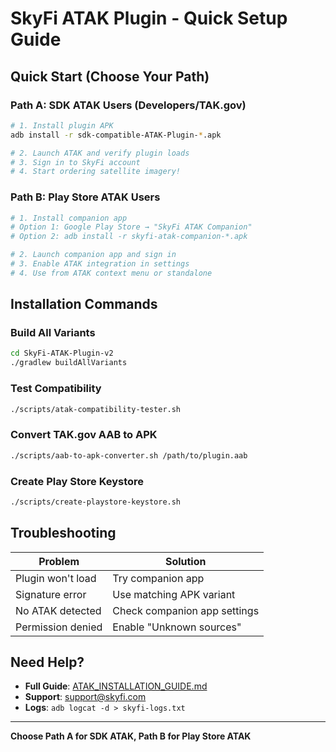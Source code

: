 # SkyFi ATAK Plugin - Quick Setup Guide

## Quick Start (Choose Your Path)

### Path A: SDK ATAK Users (Developers/TAK.gov)
```bash
# 1. Install plugin APK
adb install -r sdk-compatible-ATAK-Plugin-*.apk

# 2. Launch ATAK and verify plugin loads
# 3. Sign in to SkyFi account
# 4. Start ordering satellite imagery!
```

### Path B: Play Store ATAK Users
```bash
# 1. Install companion app
# Option 1: Google Play Store → "SkyFi ATAK Companion" 
# Option 2: adb install -r skyfi-atak-companion-*.apk

# 2. Launch companion app and sign in
# 3. Enable ATAK integration in settings  
# 4. Use from ATAK context menu or standalone
```

## Installation Commands

### Build All Variants
```bash
cd SkyFi-ATAK-Plugin-v2
./gradlew buildAllVariants
```

### Test Compatibility
```bash
./scripts/atak-compatibility-tester.sh
```

### Convert TAK.gov AAB to APK
```bash
./scripts/aab-to-apk-converter.sh /path/to/plugin.aab
```

### Create Play Store Keystore
```bash
./scripts/create-playstore-keystore.sh
```

## Troubleshooting

| Problem | Solution |
|---------|----------|
| Plugin won't load | Try companion app |
| Signature error | Use matching APK variant |
| No ATAK detected | Check companion app settings |
| Permission denied | Enable "Unknown sources" |

## Need Help?

- **Full Guide**: [ATAK_INSTALLATION_GUIDE.md](./ATAK_INSTALLATION_GUIDE.md)
- **Support**: support@skyfi.com
- **Logs**: `adb logcat -d > skyfi-logs.txt`

---
**Choose Path A for SDK ATAK, Path B for Play Store ATAK**